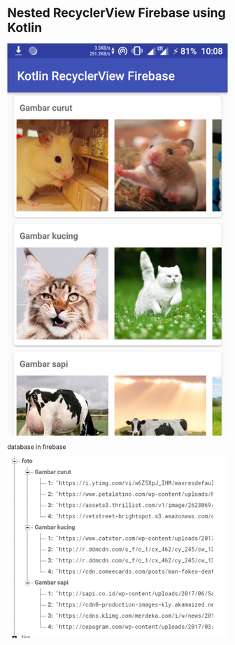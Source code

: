 # Nested RecyclerView Firebase using Kotlin

![](/img.png)

database in firebase

![](/database.png)
